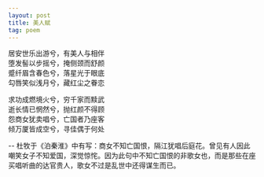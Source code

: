 ```yaml
---
layout: post
title: 美人赋
tag: poem
---
```


居安世乐出游兮，有美人与相伴<br />
堕发髻以步摇兮，掩侧颈而舒颜<br />
蹙纤眉含春色兮，落星光于眼底<br />
勾唇笑似浅月兮，藏红尘之眷恋

求功成燃境火兮，穷千家而黩武<br />
逝长情已惘然兮，抛红颜不得顾<br />
怨商女犹卖唱兮，亡国者乃座客<br />
倾万厦皆成空兮，寻佳偶于何处

-- 杜牧于《泊秦淮》中有写：商女不知亡国恨，隔江犹唱后庭花。曾见有人因此嘲笑女子不知爱国，深觉惊㤞。因为此句中不知亡国恨的非歌女也，而是那些在座买唱听曲的达官贵人，歌女不过是乱世中还得谋生而已。
